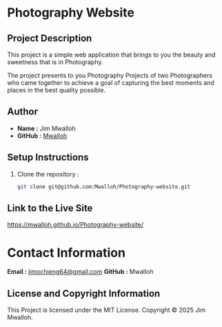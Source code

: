# Photography Website

## Project Description
This project is a simple web application that brings to you the beauty and sweetness that is in Photography.

The project presents to you Photography Projects of two Photographers who came together to achieve a goal of capturing the best moments and places in the best quality possible.

## Author 
- **Name :** Jim Mwalloh
- **GitHub :** [Mwalloh](https://github.com/Mwalloh)

## Setup Instructions
1. Clone the repository :
   ```bash
   git clone git@github.com:Mwalloh/Photography-website.git

## Link to the Live Site
https://mwalloh.github.io/Photography-website/

# Contact Information
**Email :** jimochieng64@gmail.com
**GitHub :** Mwalloh

## License and Copyright Information
This Project is licensed under the MIT License.
Copyright © 2025 Jim Mwalloh.
